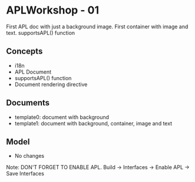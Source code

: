 # APLWorkshop - 01
First APL doc with just a background image. First container with image and text. supportsAPL() function

## Concepts
- i18n
- APL Document
- supportsAPL() function
- Document rendering directive

## Documents
- template0: document with background
- template1: document with background, container, image and text

## Model
- No changes

Note: DON'T FORGET TO ENABLE APL. Build -> Interfaces -> Enable APL -> Save Interfaces